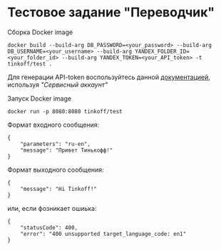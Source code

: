 # Тестовое задание "Переводчик"

Сборка Docker image
```
docker build --build-arg DB_PASSWORD=<your_password> --build-arg DB_USERNAME=<your_username> --build-arg YANDEX_FOLDER_ID=<your_folder_id> --build-arg YANDEX_TOKEN=<your_API_token> -t tinkoff/test .
```
Для генерации API-token воспользуйтесь данной [документацией](https://cloud.yandex.ru/docs/translate/operations/translate), используя _"Сервисный аккаунт"_

Запуск Docker image
```
docker run -p 8080:8080 tinkoff/test
```

Формат входного сообщения:
```
{
    "parameters": "ru-en",
    "message": "Привет Тинькофф!"
}
```

Формат выходного сообщения:
```
{
    "message": "Hi Tinkoff!"
}
```
или, если фозникает ошиька:
```
{
    "statusCode": 400,
    "error": "400 unsupported target_language_code: en1"
}
```